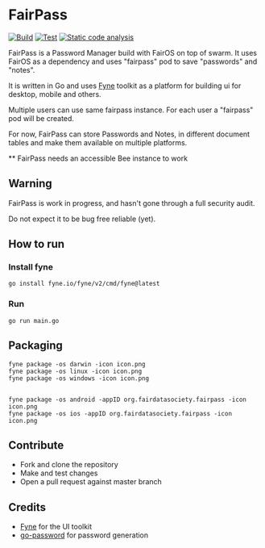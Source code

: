 # FairPass

[![Build](https://github.com/fairDataSociety/FairPass/workflows/Build/badge.svg)](https://github.com/fairDataSociety/FairPass/actions?query=workflow%3ABuild) [![Test](https://github.com/fairDataSociety/FairPass/workflows/Test/badge.svg)](https://github.com/fairDataSociety/FairPass/actions?query=workflow%3ATest) [![Static code analysis](https://github.com/fairDataSociety/FairPass/workflows/Static%20code%20analysis/badge.svg)](https://github.com/fairDataSociety/FairPass/actions?query=workflow%3AStatic%20code%20analysis)

FairPass is a Password Manager build with FairOS on top of swarm. It uses FairOS as a dependency and uses "fairpass" pod
to save "passwords" and "notes".

It is written in Go and uses [Fyne](https://developer.fyne.io/) toolkit as a platform for building ui for desktop, mobile and others.

Multiple users can use same fairpass instance. For each user a "fairpass" pod will be created. 

For now, FairPass can store Passwords and Notes, in different document tables and make them available on multiple platforms.

** FairPass needs an accessible Bee instance to work

## Warning

FairPass is work in progress, and hasn't gone through a full security audit.

Do not expect it to be bug free reliable (yet).

## How to run

### Install fyne
```
go install fyne.io/fyne/v2/cmd/fyne@latest
```

### Run
```
go run main.go
```
## Packaging

```
fyne package -os darwin -icon icon.png
fyne package -os linux -icon icon.png
fyne package -os windows -icon icon.png


fyne package -os android -appID org.fairdatasociety.fairpass -icon icon.png 
fyne package -os ios -appID org.fairdatasociety.fairpass -icon icon.png
```

## Contribute

- Fork and clone the repository
- Make and test changes
- Open a pull request against master branch

## Credits

- [Fyne](https://github.com/fyne-io/fyne) for the UI toolkit
- [go-password](github.com/sethvargo/go-password) for password generation


